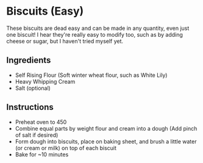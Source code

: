# Biscuits (Easy)
These biscuits are dead easy and can be made in any quantity, even just one biscuit!
I hear they're really easy to modify too, such as by adding cheese or sugar, but I haven't tried myself yet.

## Ingredients
- Self Rising Flour (Soft winter wheat flour, such as White Lily)
- Heavy Whipping Cream
- Salt (optional)

## Instructions
- Preheat oven to 450
- Combine equal parts by weight flour and cream into a dough (Add pinch of salt if desired)
- Form dough into biscuits, place on baking sheet, and brush a little water (or cream or milk) on top of each biscuit
- Bake for ~10 minutes